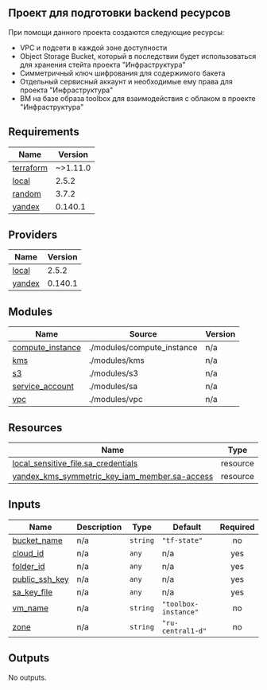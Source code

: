 <!-- BEGIN_TF_DOCS -->

## Проект для подготовки backend ресурсов

При помощи данного проекта создаются следующие ресурсы:

* VPC и подсети в каждой зоне доступности
* Object Storage Bucket, который в последствии будет использоваться для хранения стейта проекта "Инфраструктура"
* Симметричный ключ шифрования для содержимого бакета
* Отдельный сервисный аккаунт и необходимые ему права для проекта "Инфраструктура"
* ВМ на базе образа toolbox для взаимодействия с облаком в проекте "Инфраструктура"

## Requirements

| Name                              | Version  |
| --------------------------------- | -------- |
| [terraform](#requirement\_terraform) | ~>1.11.0 |
| [local](#requirement\_local)         | 2.5.2    |
| [random](#requirement\_random)       | 3.7.2    |
| [yandex](#requirement\_yandex)       | 0.140.1  |

## Providers

| Name                      | Version |
| ------------------------- | ------- |
| [local](#provider\_local)    | 2.5.2   |
|  [yandex](#provider\_yandex) | 0.140.1 |

## Modules

| Name                                         | Source                     | Version |
| -------------------------------------------- | -------------------------- | ------- |
| [compute\_instance](#module\_compute\_instance) | ./modules/compute_instance | n/a     |
| [kms](#module\_kms)                             | ./modules/kms              | n/a     |
| [s3](#module\_s3)                               | ./modules/s3               | n/a     |
| [service\_account](#module\_service\_account)   | ./modules/sa               | n/a     |
| [vpc](#module\_vpc)                             | ./modules/vpc              | n/a     |

## Resources

| Name                                                                                                                                                          | Type     |
| ------------------------------------------------------------------------------------------------------------------------------------------------------------- | -------- |
| [local_sensitive_file.sa_credentials](https://registry.terraform.io/providers/hashicorp/local/2.5.2/docs/resources/sensitive_file)                               | resource |
| [yandex_kms_symmetric_key_iam_member.sa-access](https://registry.terraform.io/providers/yandex-cloud/yandex/0.140.1/docs/resources/kms_symmetric_key_iam_member) | resource |

## Inputs

| Name                                      | Description | Type       | Default                | Required |
| ----------------------------------------- | ----------- | ---------- | ---------------------- | :------: |
| [bucket\_name](#input\_bucket\_name)         | n/a         | `string` | `"tf-state"`         |    no    |
| [cloud\_id](#input\_cloud\_id)               | n/a         | `any`    | n/a                    |   yes   |
| [folder\_id](#input\_folder\_id)             | n/a         | `any`    | n/a                    |   yes   |
| [public\_ssh\_key](#input\_public\_ssh\_key) | n/a         | `any`    | n/a                    |   yes   |
| [sa\_key\_file](#input\_sa\_key\_file)       | n/a         | `any`    | n/a                    |   yes   |
| [vm\_name](#input\_vm\_name)                 | n/a         | `string` | `"toolbox-instance"` |    no    |
| [zone](#input\_zone)                         | n/a         | `string` | `"ru-central1-d"`    |    no    |

## Outputs

No outputs.

<!-- END_TF_DOCS -->
